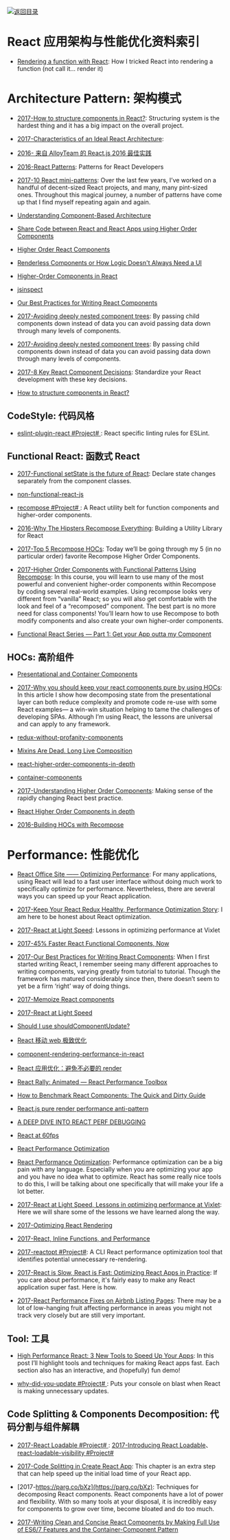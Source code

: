 [![返回目录](https://parg.co/UGo)](https://parg.co/b4z)

# React 应用架构与性能优化资料索引

* [Rendering a function with React](https://parg.co/UEv): How I tricked React into rendering a function (not call it… render it)

# Architecture Pattern: 架构模式

* [2017-How to structure components in React?](https://parg.co/USj): Structuring system is the hardest thing and it has a big impact on the overall project.

* [2017-Characteristics of an Ideal React Architecture](https://parg.co/bD4):

* [2016- 来自 AlloyTeam 的 React.js 2016 最佳实践](http://www.alloyteam.com/2016/01/reactjs-best-practices-for-2016/)

* [2016-React Patterns](http://reactpatterns.com/): Patterns for React Developers

* [2017-10 React mini-patterns](https://hackernoon.com/10-react-mini-patterns-c1da92f068c5#.5v2hpgurn): Over the last few years, I’ve worked on a handful of decent-sized React projects, and many, many pint-sized ones. Throughout this magical journey, a number of patterns have come up that I find myself repeating again and again.

* [Understanding Component-Based Architecture](https://medium.com/@dan.shapiro1210/understanding-component-based-architecture-3ff48ec0c238#.smfo6yyhj)

* [Share Code between React and React Apps using Higher Order Components](https://hackernoon.com/code-reuse-using-higher-order-hoc-and-stateless-functional-components-in-react-and-react-native-6eeb503c665#.4z4q9o6k2)

* [Higher Order React Components](http://natpryce.com/articles/000814.html)

* [Renderless Components or How Logic Doesn't Always Need a UI](http://kyleshevlin.com/renderless-components/)

* [Higher-Order Components in React](http://6me.us/MUHBdp)

* [jsinspect](https://github.com/danielstjules/jsinspect)

- [Our Best Practices for Writing React Components](https://medium.com/code-life/our-best-practices-for-writing-react-components-dec3eb5c3fc8#.mh12fzmoi)

- [2017-Avoiding deeply nested component trees](https://parg.co/beQ): By passing child components down instead of data you can avoid passing data down through many levels of components.

* [2017-Avoiding deeply nested component trees](https://parg.co/beQ): By passing child components down instead of data you can avoid passing data down through many levels of components.

- [2017-8 Key React Component Decisions](https://parg.co/Um6): Standardize your React development with these key decisions.

- [How to structure components in React?](https://parg.co/USj)

## CodeStyle: 代码风格

* [eslint-plugin-react #Project# ](https://parg.co/b11): React specific linting rules for ESLint.

## Functional React: 函数式 React

* [2017-Functional setState is the future of React](https://parg.co/bMW): Declare state changes separately from the component classes.

* [non-functional-react-js](https://medium.com/@arqex/non-functional-react-js-6e020ce27ee2#.cj3dcxl4j)

* [recompose #Project# ](https://github.com/acdlite/recompose/blob/master/docs/API.md#withstate): A React utility belt for function components and higher-order components.

* [2016-Why The Hipsters Recompose Everything](https://medium.com/javascript-inside/why-the-hipsters-recompose-everything-23ac08748198): Building a Utility Library for React

* [2017-Top 5 Recompose HOCs](https://parg.co/bJV): Today we’ll be going through my 5 (in no particular order) favorite Recompose Higher Order Components.

* [2017-Higher Order Components with Functional Patterns Using Recompose](https://egghead.io/courses/higher-order-components-with-functional-patterns-using-recompose): In this course, you will learn to use many of the most powerful and convenient higher-order components within Recompose by coding several real-world examples. Using recompose looks very different from “vanilla” React; so you will also get comfortable with the look and feel of a “recomposed” component. The best part is no more need for class components! You’ll learn how to use Recompose to both modify components and also create your own higher-order components.

* [Functional React Series — Part 1: Get your App outta my Component](https://medium.com/@adamterlson/functional-react-series-part-1-get-your-app-outta-my-component-92656ae13e25#.q47pt8fga)

## HOCs: 高阶组件

* [Presentational and Container Components](https://medium.com/@dan_abramov/smart-and-dumb-components-7ca2f9a7c7d0#.uz8irdipq)

* [2017-Why you should keep your react components pure by using HOCs](https://hackernoon.com/why-you-should-keep-your-react-components-pure-by-using-hocs-67e5c7f80c81): In this article I show how decomposing state from the presentational layer can both reduce complexity and promote code re-use with some React examples— a win-win situation helping to tame the challenges of developing SPAs. Although I’m using React, the lessons are universal and can apply to any framework.

- [redux-without-profanity-components](https://tonyhb.gitbooks.io/redux-without-profanity/content/components.html)

- [Mixins Are Dead. Long Live Composition](https://medium.com/@dan_abramov/mixins-are-dead-long-live-higher-order-components-94a0d2f9e750#.ldkxkz8na)

- [react-higher-order-components-in-depth](https://medium.com/@franleplant/react-higher-order-components-in-depth-cf9032ee6c3e#.wn52tt10t)

- [container-components](https://medium.com/@learnreact/container-components-c0e67432e005#.h775w7ifn)

* [2017-Understanding Higher Order Components](https://parg.co/biZ): Making sense of the rapidly changing React best practice.

* [React Higher Order Components in depth](https://medium.com/@franleplant/react-higher-order-components-in-depth-cf9032ee6c3e#.52i6nt3at)

- [2016-Building HOCs with Recompose](https://medium.com/front-end-developers/building-hocs-with-recompose-7debb951d101)

# Performance: 性能优化

* [React Office Site —— Optimizing Performance](https://facebook.github.io/react/docs/optimizing-performance.html): For many applications, using React will lead to a fast user interface without doing much work to specifically optimize for performance. Nevertheless, there are several ways you can speed up your React application.

- [2017-Keep Your React Redux Healthy, Performance Optimization Story](https://parg.co/bCn): I am here to be honest about React optimization.

- [2017-React at Light Speed](https://blog.vixlet.com/react-at-light-speed-78cd172a6411): Lessons in optimizing performance at Vixlet

- [2017-45% Faster React Functional Components, Now](https://parg.co/bMa)

- [2017-Our Best Practices for Writing React Components](https://engineering.musefind.com/our-best-practices-for-writing-react-components-dec3eb5c3fc8#.3kin14vrf): When I first started writing React, I remember seeing many different approaches to writing components, varying greatly from tutorial to tutorial. Though the framework has matured considerably since then, there doesn’t seem to yet be a firm ‘right’ way of doing things.

- [2017-Memoize React components](https://github.com/planttheidea/moize)

- [2017-React at Light Speed](http://6me.us/dx5)

- [Should I use shouldComponentUpdate?](http://jamesknelson.com/should-i-use-shouldcomponentupdate/)

- [React 移动 web 极致优化](https://github.com/lcxfs1991/blog/issues/8?f=tt)

* [component-rendering-performance-in-react](https://medium.com/modus-create-front-end-development/component-rendering-performance-in-react-df859b474adc#.rjjvtwgs8)

* [React 应用优化：避免不必要的 render](http://www.broadview.com.cn/article/77)

* [React Rally: Animated — React Performance Toolbox](http://blog.vjeux.com/2015/javascript/react-rally-animated-react-performance-toolbox.html)

* [How to Benchmark React Components: The Quick and Dirty Guide](https://medium.com/code-life/how-to-benchmark-react-components-the-quick-and-dirty-guide-f595baf1014c#.w1t22c86k)

* [React.js pure render performance anti-pattern](https://medium.com/@esamatti/react-js-pure-render-performance-anti-pattern-fb88c101332f#.b9vwbt1jy)

* [A DEEP DIVE INTO REACT PERF DEBUGGING](http://benchling.engineering/deep-dive-react-perf-debugging/)

* [React at 60fps](https://medium.com/@okonetchnikov/react-at-60fps-4e36b8189a4c#.enqkaabwg)

* [React Performance Optimization](https://medium.com/@nesbtesh/react-performance-optimization-28ec5b61fff3#.lx9g6ewdg)

* [React Performance Optimization](http://6me.us/t73W9): Performance optimization can be a big pain with any language. Especially when you are optimizing your app and you have no idea what to optimize. React has some really nice tools to do this, I will be talking about one specifically that will make your life a lot better.
* [2017-React at Light Speed, Lessons in optimizing performance at Vixlet](https://blog.vixlet.com/react-at-light-speed-78cd172a6411): Here we will share some of the lessons we have learned along the way.

* [2017-Optimizing React Rendering](https://flexport.engineering/optimizing-react-rendering-part-1-9634469dca02)

* [2017-React, Inline Functions, and Performance](https://cdb.reacttraining.com/react-inline-functions-and-performance-bdff784f5578)

- [2017-reactopt #Project#](https://github.com/reactopt/reactopt): A CLI React performance optimization tool that identifies potential unnecessary re-rendering.

- [2017-React is Slow, React is Fast: Optimizing React Apps in Practice](https://parg.co/UZq): If you care about performance, it's fairly easy to make any React application super fast. Here is how.

- [2017-React Performance Fixes on Airbnb Listing Pages](https://parg.co/UpT): There may be a lot of low-hanging fruit affecting performance in areas you might not track very closely but are still very important.

## Tool: 工具

* [High Performance React: 3 New Tools to Speed Up Your Apps](https://parg.co/b1v): In this post I’ll highlight tools and techniques for making React apps fast. Each section also has an interactive, and (hopefully) fun demo!

* [why-did-you-update #Project# ](https://github.com/garbles/why-did-you-update): Puts your console on blast when React is making unnecessary updates.

## Code Splitting & Components Decomposition: 代码分割与组件解耦

* [2017-React Loadable #Project# ](https://github.com/thejameskyle/react-loadable): [2017-Introducing React Loadable](http://6me.us/mNHi)、[react-loadable-visibility #Project# ](https://github.com/stratiformltd/react-loadable-visibility)

* [2017-Code Splitting in Create React App](http://serverless-stack.com/chapters/code-splitting-in-create-react-app.html): This chapter is an extra step that can help speed up the initial load time of your React app.

* [2017-https://parg.co/bXz](https://parg.co/bXz): Techniques for decomposing React components. React components have a lot of power and flexibility. With so many tools at your disposal, it is incredibly easy for components to grow over time, become bloated and do too much.

* [2017-Writing Clean and Concise React Components by Making Full Use of ES6/7 Features and the Container-Component Pattern](https://parg.co/b1B)
